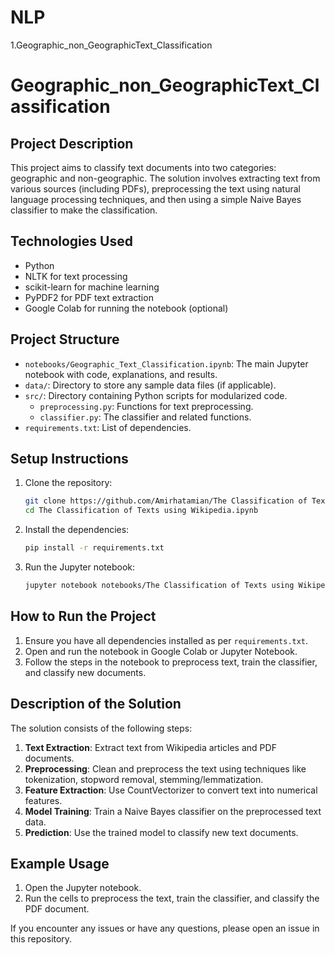 # NLP
1.Geographic_non_GeographicText_Classification
# Geographic_non_GeographicText_Classification

## Project Description
This project aims to classify text documents into two categories: geographic and non-geographic. The solution involves extracting text from various sources (including PDFs), preprocessing the text using natural language processing techniques, and then using a simple Naive Bayes classifier to make the classification.

## Technologies Used
- Python
- NLTK for text processing
- scikit-learn for machine learning
- PyPDF2 for PDF text extraction
- Google Colab for running the notebook (optional)

## Project Structure
- `notebooks/Geographic_Text_Classification.ipynb`: The main Jupyter notebook with code, explanations, and results.
- `data/`: Directory to store any sample data files (if applicable).
- `src/`: Directory containing Python scripts for modularized code.
  - `preprocessing.py`: Functions for text preprocessing.
  - `classifier.py`: The classifier and related functions.
- `requirements.txt`: List of dependencies.

## Setup Instructions
1. Clone the repository:
    ```bash
    git clone https://github.com/Amirhatamian/The Classification of Texts using Wikipedia.ipynb.git
    cd The Classification of Texts using Wikipedia.ipynb
    ```
2. Install the dependencies:
    ```bash
    pip install -r requirements.txt
    ```

3. Run the Jupyter notebook:
    ```bash
    jupyter notebook notebooks/The Classification of Texts using Wikipedia.ipynb.ipynb
    ```

## How to Run the Project
1. Ensure you have all dependencies installed as per `requirements.txt`.
2. Open and run the notebook in Google Colab or Jupyter Notebook.
3. Follow the steps in the notebook to preprocess text, train the classifier, and classify new documents.

## Description of the Solution
The solution consists of the following steps:

1. **Text Extraction**: Extract text from Wikipedia articles and PDF documents.
2. **Preprocessing**: Clean and preprocess the text using techniques like tokenization, stopword removal, stemming/lemmatization.
3. **Feature Extraction**: Use CountVectorizer to convert text into numerical features.
4. **Model Training**: Train a Naive Bayes classifier on the preprocessed text data.
5. **Prediction**: Use the trained model to classify new text documents.

## Example Usage
1. Open the Jupyter notebook.
2. Run the cells to preprocess the text, train the classifier, and classify the PDF document.

If you encounter any issues or have any questions, please open an issue in this repository.
